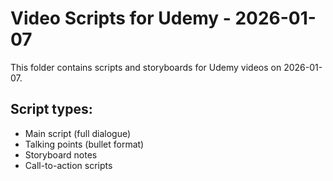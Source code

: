 # Video Scripts for Udemy - 2026-01-07

This folder contains scripts and storyboards for Udemy videos on 2026-01-07.

## Script types:
- Main script (full dialogue)
- Talking points (bullet format)
- Storyboard notes
- Call-to-action scripts
